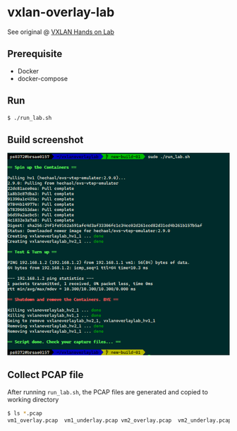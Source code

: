 # vxlan-overlay-lab

See original @ [VXLAN Hands on Lab](http://hechao.li/2018/05/15/VXLAN-Hands-on-Lab/)

## Prerequisite 
* Docker
* docker-compose

## Run
```bash
$ ./run_lab.sh
```

## Build screenshot

![Vxlan Spin UP](vxlan_build.png)

## Collect PCAP file
After running `run_lab.sh`, the PCAP files are generated and copied to working directory
```bash
$ ls *.pcap
vm1_overlay.pcap  vm1_underlay.pcap vm2_overlay.pcap  vm2_underlay.pcap
```
